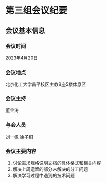 # 第三组会议纪要
## 会议基本信息
### 会议时间
2023年4月20日
### 会议地点
北京化工大学昌平校区主教B座5楼休息区
### 会议主持
董金涛
### 与会人员
刘一帆 徐子桐
### 会议主要内容
1. 讨论需求规格说明文档的具体格式和相关内容
2. 解决上周遗留的部分未解决的分工问题
3. 解决学习过程中遇到的技术问题
